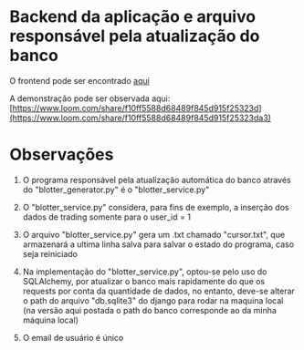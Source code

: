 # Backend da aplicação e arquivo responsável pela atualização do banco

O frontend pode ser encontrado [aqui](https://github.com/MarceloRocha98/sum_frontend)

A demonstração pode ser observada aqui:
[https://www.loom.com/share/f10ff5588d68489f845d915f25323d](https://www.loom.com/share/f10ff5588d68489f845d915f25323da3)
# Observações

1) O programa responsável pela atualização automática do banco através do "blotter_generator.py" é o "blotter_service.py"

2) O "blotter_service.py" considera, para fins de exemplo, a inserção dos dados de trading somente para o user_id = 1

3) O arquivo "blotter_service.py" gera um .txt chamado "cursor.txt", que armazenará a ultima linha salva para salvar o estado do programa, caso seja reiniciado

4) Na implementação do "blotter_service.py", optou-se pelo uso do SQLAlchemy, por atualizar o banco mais rapidamente do que os requests por conta da quantidade de dados, no entanto, deve-se alterar o path do arquivo "db.sqlite3" do django para rodar na maquina local (na versão aqui postada o path do banco corresponde ao da minha máquina local)

5) O email de usuário é único

